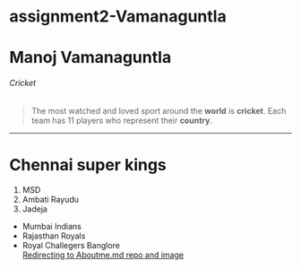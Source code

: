 # assignment2-Vamanaguntla

# Manoj Vamanaguntla
###### Cricket
> The most watched and loved sport around the **world** is **cricket**. Each team has 11 players who represent their **country**.

---

# Chennai super kings
1. MSD
2. Ambati Rayudu
3. Jadeja

* Mumbai Indians
* Rajasthan Royals
* Royal Challegers Banglore <br>
[Redirecting to Aboutme.md repo and image](AboutMe.md)
